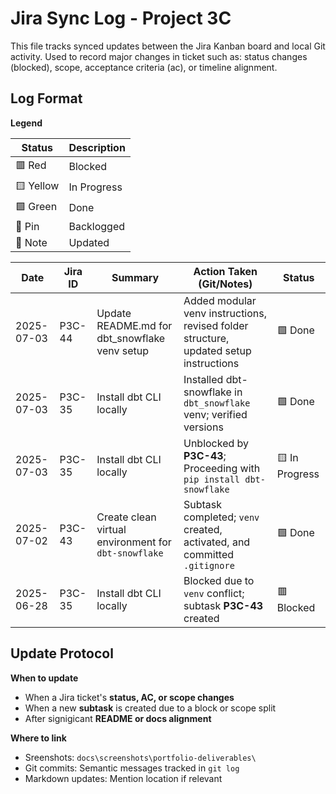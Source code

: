 # Jira Sync Log - Project 3C

This file tracks synced updates between the Jira Kanban board and local Git activity.
Used to record major changes in ticket such as: status changes (blocked), scope, acceptance criteria (ac), or timeline alignment.


## Log Format

**Legend**

|Status    | Description      |
|----------|------------------|
|🟥 Red   |Blocked           |
|🟨 Yellow|In Progress       |
|🟩 Green | Done             |
|📌 Pin   | Backlogged       |
|📝 Note  | Updated          |


|Date             | Jira ID | Summary                                               | Action Taken (Git/Notes)                         | Status                                                      |
|-----------------|---------|-------------------------------------------------------|-------------------------------------------------|--------------------------------------------------------------|
|2025-07-03       | P3C-44  | Update README.md for dbt_snowflake venv setup         | Added modular venv instructions, revised folder structure, updated setup instructions         | 🟩 Done        |
|2025-07-03       | P3C-35  | Install dbt CLI locally                               | Installed dbt-snowflake in `dbt_snowflake` venv; verified versions                            | 🟩 Done        |
|2025-07-03       | P3C-35  | Install dbt CLI locally                               | Unblocked by **P3C-43**; Proceeding with `pip install dbt-snowflake`                          | 🟨 In Progress |              
|2025-07-02       | P3C-43  | Create clean virtual environment for `dbt-snowflake`  | Subtask completed; `venv` created, activated, and committed `.gitignore`                      | 🟩 Done        |
|2025-06-28       | P3C-35  | Install dbt CLI locally                               | Blocked due to `venv` conflict; subtask **P3C-43** created                                    | 🟥 Blocked     |



## Update Protocol

**When to update**
- When a Jira ticket's **status, AC, or scope changes**
- When a new **subtask** is created due to a block or scope split
- After signigicant **README or docs alignment**

**Where to link**
- Sreenshots: `docs\screenshots\portfolio-deliverables\`
- Git commits: Semantic messages tracked in `git log`
- Markdown updates: Mention location if relevant


